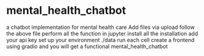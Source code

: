 # mental_health_chatbot
a chatbot implementation for mental health care 
Add files via upload
follow the above file
perform all the function in jupyter 
install all the installation 
add your api key 
set up your environment ./data 
run each cell 
create a frontend using gradio 
and you will get a functional mental_health_chatbot
